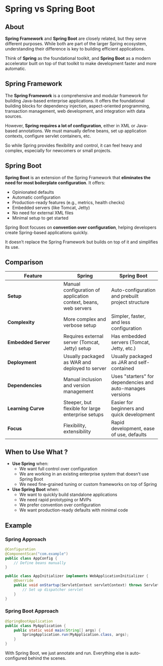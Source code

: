 # Spring vs Spring Boot

## **About**

**Spring Framework** and **Spring Boot** are closely related, but they serve different purposes. While both are part of the larger Spring ecosystem, understanding their difference is key to building efficient applications.

Think of **Spring** as the foundational toolkit, and **Spring Boot** as a modern accelerator built on top of that toolkit to make development faster and more automatic.

## **Spring Framework**

The **Spring Framework** is a comprehensive and modular framework for building Java-based enterprise applications. It offers the foundational building blocks for dependency injection, aspect-oriented programming, transaction management, web development, and integration with data sources.

However, **Spring requires a lot of configuration**, either in XML or Java-based annotations. We must manually define beans, set up application contexts, configure servlet containers, etc.

So while Spring provides flexibility and control, it can feel heavy and complex, especially for newcomers or small projects.

## **Spring Boot**

**Spring Boot** is an extension of the Spring Framework that **eliminates the need for most boilerplate configuration**. It offers:

* Opinionated defaults
* Automatic configuration
* Production-ready features (e.g., metrics, health checks)
* Embedded servers (like Tomcat, Jetty)
* No need for external XML files
* Minimal setup to get started

Spring Boot focuses on **convention over configuration**, helping developers create Spring-based applications quickly.

It doesn’t replace the Spring Framework but builds on top of it and simplifies its use.

## **Comparison**

<table data-full-width="true"><thead><tr><th width="168.52081298828125">Feature</th><th>Spring</th><th>Spring Boot</th></tr></thead><tbody><tr><td><strong>Setup</strong></td><td>Manual configuration of application context, beans, web servers</td><td>Auto-configuration and prebuilt project structure</td></tr><tr><td><strong>Complexity</strong></td><td>More complex and verbose setup</td><td>Simpler, faster, and less configuration</td></tr><tr><td><strong>Embedded Server</strong></td><td>Requires external server (Tomcat, Jetty) setup</td><td>Has embedded servers (Tomcat, Jetty, etc.)</td></tr><tr><td><strong>Deployment</strong></td><td>Usually packaged as WAR and deployed to server</td><td>Usually packaged as JAR and self-contained</td></tr><tr><td><strong>Dependencies</strong></td><td>Manual inclusion and version management</td><td>Uses "starters" for dependencies and auto-manages versions</td></tr><tr><td><strong>Learning Curve</strong></td><td>Steeper, but flexible for large enterprise setups</td><td>Easier for beginners and quick development</td></tr><tr><td><strong>Focus</strong></td><td>Flexibility, extensibility</td><td>Rapid development, ease of use, defaults</td></tr></tbody></table>

## **When to Use What ?**

* **Use Spring** when:
  * We want full control over configuration
  * We are working in an existing enterprise system that doesn’t use Spring Boot
  * We need fine-grained tuning or custom frameworks on top of Spring
* **Use Spring Boot** when:
  * We want to quickly build standalone applications
  * We need rapid prototyping or MVPs
  * We prefer convention over configuration
  * We want production-ready defaults with minimal code

## **Example**

### **Spring Approach**

```java
@Configuration
@ComponentScan("com.example")
public class AppConfig {
    // Define beans manually
}

public class AppInitializer implements WebApplicationInitializer {
    @Override
    public void onStartup(ServletContext servletContext) throws ServletException {
        // Set up dispatcher servlet
    }
}
```

### **Spring Boot Approach**

```java
@SpringBootApplication
public class MyApplication {
    public static void main(String[] args) {
        SpringApplication.run(MyApplication.class, args);
    }
}
```

With Spring Boot, we just annotate and run. Everything else is auto-configured behind the scenes.
